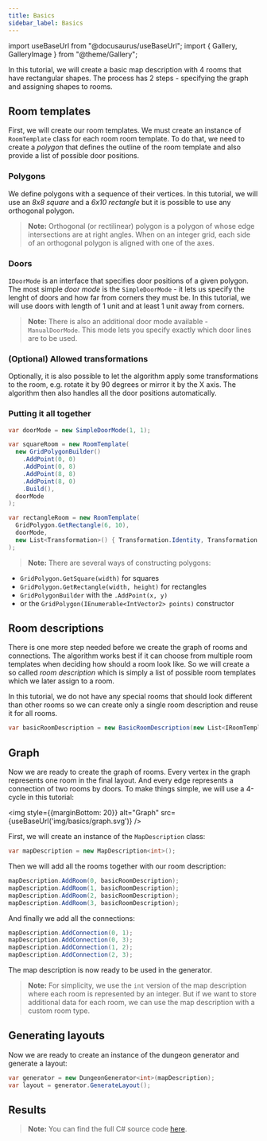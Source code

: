```yaml
---
title: Basics
sidebar_label: Basics
---
```


import useBaseUrl from "@docusaurus/useBaseUrl";
import { Gallery, GalleryImage } from "@theme/Gallery";

In this tutorial, we will create a basic map description with 4 rooms that have rectangular shapes. The process has 2 steps - specifying the graph and assigning shapes to rooms.

## Room templates

First, we will create our room templates. We must create an instance of `RoomTemplate` class for each room room template. To do that, we need to create a *polygon* that defines the outline of the room template and also provide a list of possible door positions.

### Polygons
We define polygons with a sequence of their vertices. In this tutorial, we will use an *8x8 square* and a *6x10 rectangle* but it is possible to use any orthogonal polygon.

> **Note:** Orthogonal (or rectilinear) polygon is a polygon of whose edge intersections are at right angles. When on an integer grid, each side of an orthogonal polygon is aligned with one of the axes.

### Doors
`IDoorMode` is an interface that specifies door positions of a given polygon. The most simple *door mode* is the `SimpleDoorMode` - it lets us specify the lenght of doors and how far from corners they must be. In this tutorial, we will use doors with length of 1 unit and at least 1 unit away from corners.

> **Note:** There is also an additional door mode available - `ManualDoorMode`. This mode lets you specify exactly which door lines are to be used.

### (Optional) Allowed transformations

Optionally, it is also possible to let the algorithm apply some transformations to the room, e.g. rotate it by 90 degrees or mirror it by the X axis. The algorithm then also handles all the door positions automatically.

### Putting it all together

```csharp
var doorMode = new SimpleDoorMode(1, 1);

var squareRoom = new RoomTemplate(
  new GridPolygonBuilder()
    .AddPoint(0, 0)
    .AddPoint(0, 8)
    .AddPoint(8, 8)
    .AddPoint(8, 0)
    .Build(),
  doorMode
);

var rectangleRoom = new RoomTemplate(
  GridPolygon.GetRectangle(6, 10),
  doorMode,
  new List<Transformation>() { Transformation.Identity, Transformation.Rotate90 }
);
```

> **Note:** There are several ways of constructing polygons:
  - `GridPolygon.GetSquare(width)` for squares
  - `GridPolygon.GetRectangle(width, height)` for rectangles
  - `GridPolygonBuilder` with the `.AddPoint(x, y)`
  - or the `GridPolygon(IEnumerable<IntVector2> points)` constructor

## Room descriptions

There is one more step needed before we create the graph of rooms and connections. The algorithm works best if it can choose from multiple room templates when deciding how should a room look like. So we will create a so called *room description* which is simply a list of possible room templates which we later assign to a room.

In this tutorial, we do not have any special rooms that should look different than other rooms so we can create only a single room description and reuse it for all rooms.

```csharp
var basicRoomDescription = new BasicRoomDescription(new List<IRoomTemplate>() { squareRoom, rectangleRoom });
```

## Graph
Now we are ready to create the graph of rooms. Every vertex in the graph represents one room in the final layout. And every edge represents a connection of two rooms by doors. To make things simple, we will use a 4-cycle in this tutorial:

<img style={{marginBottom: 20}} alt="Graph" src={useBaseUrl('img/basics/graph.svg')} />

First, we will create an instance of the `MapDescription` class:

```csharp
var mapDescription = new MapDescription<int>();
```

Then we will add all the rooms together with our room description:

```csharp
mapDescription.AddRoom(0, basicRoomDescription);
mapDescription.AddRoom(1, basicRoomDescription);
mapDescription.AddRoom(2, basicRoomDescription);
mapDescription.AddRoom(3, basicRoomDescription);
```

And finally we add all the connections:

```csharp
mapDescription.AddConnection(0, 1);
mapDescription.AddConnection(0, 3);
mapDescription.AddConnection(1, 2);
mapDescription.AddConnection(2, 3);
```

The map description is now ready to be used in the generator.

> **Note:** For simplicity, we use the `int` version of the map description where each room is represented by an integer. But if we want to store additional data for each room, we can use the map description with a custom room type.

## Generating layouts

Now we are ready to create an instance of the dungeon generator and generate a layout:

```csharp
var generator = new DungeonGenerator<int>(mapDescription);
var layout = generator.GenerateLayout();
```

## Results

<Gallery cols={4}>
  <GalleryImage src="img/basics/0.jpg" />
  <GalleryImage src="img/basics/1.jpg" />
  <GalleryImage src="img/basics/2.jpg" />
  <GalleryImage src="img/basics/3.jpg" />
</Gallery>

> **Note:** You can find the full C# source code [here](https://github.com/OndrejNepozitek/ProceduralLevelGenerator/blob/master/Sandbox/Examples/BasicsExample.cs).